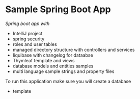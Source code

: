 # Sample Spring Boot App

_Spring boot app with_
- IntelliJ project
- spring security 
- roles and user tables
- managed directory structure with controllers and services
- liquibase with changelog for dataabse 
- Thymleaf template and views
- database models and entities samples 
- multi language sample strings and property files

To run this application make sure you will create  a database
- template

